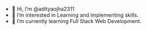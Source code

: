 - 👋 Hi, I’m @adityaojha2311
- 👀 I’m interested in Learning and implementing skills. 
- 🌱 I’m currently learning   Full Stack Web Development.

<!---
adityaojha2311/adityaojha2311 is a ✨ special ✨ repository because its `README.md` (this file) appears on your GitHub profile.
You can click the Preview link to take a look at your changes.
--->
